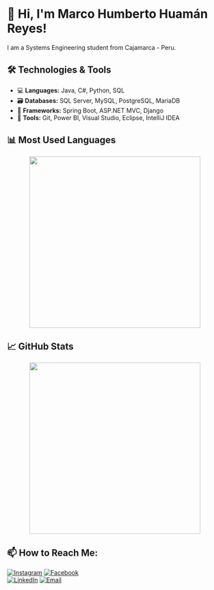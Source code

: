 # 👋 Hi, I'm Marco Humberto Huamán Reyes!
<p>I am a Systems Engineering student from Cajamarca - Peru.</p>

## 🛠️ Technologies & Tools

- 💻 **Languages:** Java, C#, Python, SQL
- 🗃️ **Databases:** SQL Server, MySQL, PostgreSQL, MariaDB
- 🧩 **Frameworks:** Spring Boot, ASP.NET MVC, Django
- 🔧 **Tools:** Git, Power BI, Visual Studio, Eclipse, IntelliJ IDEA

## 📊 Most Used Languages
<div align="center">
  <img src="https://github-readme-stats.vercel.app/api/top-langs/?username=M4rc0Hr&layout=compact&langs_count=8&theme=radical" width="400">
</div>

## 📈 GitHub Stats
<div align="center">
  <img src="https://github-readme-stats.vercel.app/api?username=M4rc0HR&show_icons=true&theme=radical" width="400">
</div>

## 📫 How to Reach Me:

[![Instagram](https://img.shields.io/badge/Instagram-@marco_hr_21-E4405F?style=for-the-badge&logo=instagram&logoColor=white&labelColor=101010)](https://www.instagram.com/marco_hr_21/)
[![Facebook](https://img.shields.io/badge/Facebook-Marco_Huamán_Reyes-1877F2?style=for-the-badge&logo=facebook&logoColor=white&labelColor=101010)](https://www.facebook.com/marco.huamanreyes.9)
</br>
[![LinkedIn](https://img.shields.io/badge/LinkedIn-Marco%20Humberto%20Huam%C3%A1n%20Reyes-0077B5?style=for-the-badge&logo=linkedin&logoColor=white&labelColor=101010)](https://www.linkedin.com/in/marco-humberto-huam%C3%A1n-reyes-a6877b281/)
[![Email](https://img.shields.io/badge/Email-mhuamanreyes@gmail.com-%231DA1F2?style=for-the-badge&logo=gmail&logoColor=white&labelColor=101010)](mailto:mhuamanreyes@gmail.com)

